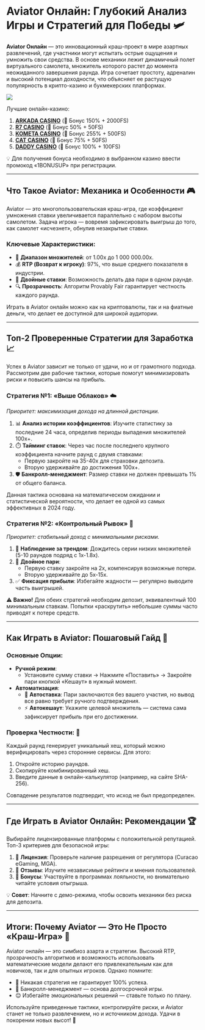 # Aviator Онлайн: Глубокий Анализ Игры и Стратегий для Победы 🛩️  

**Aviator Онлайн** — это инновационный краш-проект в мире азартных развлечений, где участники могут испытать острые ощущения и умножить свои средства. В основе механики лежит динамичный полет виртуального самолета, множитель которого растет до момента неожиданного завершения раунда. Игра сочетает простоту, адреналин и высокий потенциал доходности, что объясняет ее растущую популярность в крипто-казино и букмекерских платформах.  

[![](https://i.ibb.co/DPMjQDXT/aviator-creo.jpg)](https://clck.ru/3Hr27o)

Лучшие онлайн-казино:

1. **[ARKADA CASINO](https://clck.ru/3Hr27o "ARKADA CASINO")** (🎁 Бонус 150% + 2000FS)
2. **[R7 CASINO](https://clck.ru/3HsT58 "R7 CASINO")** (🎁 Бонус 50% + 50FS)
3. **[KOMETA CASINO](https://clck.ru/3JHf2X "KOMETA CASINO")** (🎁 Бонус 255% + 500FS)
4. **[CAT CASINO](https://clck.ru/3HsTGi "CAT CASINO")** (🎁 Бонус 75% + 50FS)
5. **[DADDY CASINO](https://clck.ru/3HsTSj "DADDY CASINO")** (🎁 Бонус 100% + 100FS)

💡 Для получения бонуса необходимо в выбранном казино ввести промокод «1BONUSUP» при регистрации.

---

## Что Такое Aviator: Механика и Особенности 🎮  

Aviator — это многопользовательская краш-игра, где коэффициент умножения ставки увеличивается параллельно с набором высоты самолетом. Задача игрока — вовремя зафиксировать выигрыш до того, как самолет «исчезнет», обнулив незакрытые ставки.  

### Ключевые Характеристики:  
- 🎯 **Диапазон множителей**: от 1.00x до 1 000 000.00x.  
- 💰 **RTP (Возврат к игроку)**: 97%, что выше среднего показателя в индустрии.  
- 🔄 **Двойные ставки**: Возможность делать два пари в одном раунде.  
- 🔍 **Прозрачность**: Алгоритм Provably Fair гарантирует честность каждого раунда.  

Играть в Aviator онлайн можно как на криптовалюты, так и на фиатные деньги, что делает ее доступной для широкой аудитории.  

---

## Топ-2 Проверенные Стратегии для Заработка 📈  

Успех в Aviator зависит не только от удачи, но и от грамотного подхода. Рассмотрим две рабочие тактики, которые помогут минимизировать риски и повысить шансы на прибыль.  

### Стратегия №1: «Выше Облаков» ☁️  
*Приоритет: максимизация дохода на длинной дистанции.*  

1. 📊 **Анализ истории коэффициентов**: Изучите статистику за последние 24 часа, определив периоды выпадения множителей 100x+.  
2. ⏱️ **Тайминг ставок**: Через час после последнего крупного коэффициента начните раунд с двумя ставками:  
   - Первую закройте на 35-40x для страховки депозита.  
   - Вторую удерживайте до достижения 100x+.  
3. 🛡️ **Банкролл-менеджмент**: Размер ставки не должен превышать 1% от общего баланса.  

Данная тактика основана на математическом ожидании и статистической вероятности, что делает ее одной из самых эффективных в 2024 году.  

### Стратегия №2: «Контрольный Рывок» 🚀  
*Приоритет: стабильный доход с минимальными рисками.*  

1. 👀 **Наблюдение за трендом**: Дождитесь серии низких множителей (5-10 раундов подряд с 1x-1.8x).  
2. 💸 **Двойное пари**:  
   - Первую ставку закройте на 2x, компенсируя возможные потери.  
   - Вторую удерживайте до 5x-15x.  
3. ✅ **Фиксация прибыли**: Избегайте жадности — регулярно выводите часть выигрышей.  

⚠️ **Важно!** Для обеих стратегий необходим депозит, эквивалентный 100 минимальным ставкам. Попытки «раскрутить» небольшие суммы часто приводят к потере средств.  

---

## Как Играть в Aviator: Пошаговый Гайд 📝  

### Основные Опции:  
- **Ручной режим**:  
  - Установите сумму ставки → Нажмите «Поставить» → Закройте пари кнопкой «Кешаут» в нужный момент.  
- **Автоматизация**:  
  - 🤖 **Автоставка**: Пари заключаются без вашего участия, но вывод все равно требует ручного подтверждения.  
  - ⚡ **Автокешаут**: Укажите целевой множитель — система сама зафиксирует прибыль при его достижении.  

### Проверка Честности: 🔐  
Каждый раунд генерирует уникальный хеш, который можно верифицировать через сторонние сервисы. Для этого:  
1. Откройте историю раундов.  
2. Скопируйте комбинированный хеш.  
3. Введите данные в онлайн-калькулятор (например, на сайте SHA-256).  

Совпадение результатов подтвердит, что исход не был предопределен.  

---

## Где Играть в Aviator Онлайн: Рекомендации 🏆  

Выбирайте лицензированные платформы с положительной репутацией. Топ-3 критериев для безопасной игры:  
1. 📜 **Лицензия**: Проверьте наличие разрешения от регулятора (Curacao eGaming, MGA).  
2. 💬 **Отзывы**: Изучите независимые рейтинги и мнения пользователей.  
3. 🎁 **Бонусы**: Участвуйте в программах лояльности, но внимательно читайте условия отыгрыша.  

💡 **Совет**: Начните с демо-режима, чтобы освоить механики без риска для депозита.  

---

## Итоги: Почему Aviator — Это Не Просто «Краш-Игра» 🏅  

Aviator онлайн — это симбиоз азарта и стратегии. Высокий RTP, прозрачность алгоритмов и возможность использовать математические модели делают его привлекательным как для новичков, так и для опытных игроков. Однако помните:  
- 🚫 Никакая стратегия не гарантирует 100% успеха.  
- 🧮 Банкролл-менеджмент — основа долгосрочной игры.  
- 😌 Избегайте эмоциональных решений — ставьте только по плану.  

Используйте приведенные тактики, контролируйте риски, и Aviator станет не только развлечением, но и источником дохода. Удачи в покорении новых высот! 🌟  
